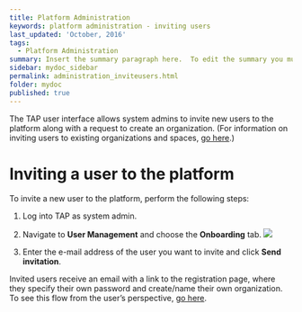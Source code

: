 ```yaml
---
title: Platform Administration
keywords: platform administration - inviting users
last_updated: 'October, 2016'
tags:
  - Platform Administration
summary: Insert the summary paragraph here.  To edit the summary you must edit the meta data for this post. 
sidebar: mydoc_sidebar
permalink: administration_inviteusers.html
folder: mydoc
published: true
---
```


The TAP user interface allows system admins to invite new users to the platform along with a request to create an organization. (For information on inviting users to existing organizations and spaces, [go here](https://github.com/trustedanalytics/platform-wiki-0.7/wiki/0.7-Managing-organizations-spaces-and-users).)

# Inviting a user to the platform

To invite a new user to the platform, perform the following steps:

1. Log into TAP as system admin.

9. Navigate to **User Management** and choose the **Onboarding** tab. 
![](https://github.com/trustedanalytics/platform-wiki/blob/master/wikiImages/Onboard_Invite_User_v7_Cropped.png)

9. Enter the e-mail address of the user you want to invite and click **Send invitation**.

Invited users receive an email with a link to the registration page, where they specify their own password and create/name their own organization. To see this flow from the user’s perspective, [go here](https://github.com/trustedanalytics/platform-wiki-0.7/wiki/0.7-Accessing-your-user-account).

